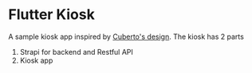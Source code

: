 # Flutter Kiosk

A sample kiosk app inspired by [Cuberto's design](https://www.behance.net/gallery/84835219/McDonalds-Kiosk-Redesign). The kiosk has 2 parts

 1. Strapi for backend and Restful API
 2. Kiosk app

